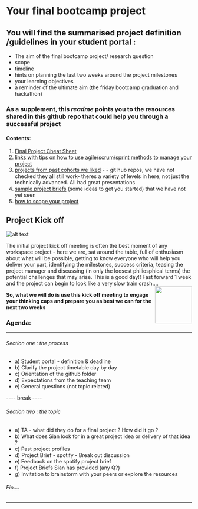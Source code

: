 # Your final bootcamp project 

## You will find the summarised project definition /guidelines in your student portal : 

+ The aim of the final bootcamp project/ research question
+ scope 
+ timeline 
+ hints on planning the last two weeks around the project milestones
+ your learning objectives 
+ a reminder of the ultimate aim (the friday bootcamp graduation and hackathon)

### As a supplement, this ***readme*** points you to the resources shared in this github repo that could help you through a successful project

#### Contents:

1) [Final Project Cheat Sheet](https://github.com/student-IH-labs-and-stuff/BCNDATA1021/blob/main/Projects/final_project/final_project_cheatsheet/final_project_cheat_sheet.md)
2) [links with tips on how to use agile/scrum/sprint methods to manage your project](https://github.com/student-IH-labs-and-stuff/BCNDATA1021/blob/main/Projects/final_project/Agile_method.md)
3) [projects from past cohorts we liked](https://github.com/student-IH-labs-and-stuff/BCNDATA1021/blob/main/Projects/final_project/past_cohort_projects.md) - - git hub repos, we have not checked they all still work- theres a variety of levels in here, not just the technically advanced. All had great presentations
4) [sample project briefs](https://github.com/student-IH-labs-and-stuff/BCNDATA1021/blob/main/Projects/final_project/project_proposals.md) (some ideas to get you started) that we have not yet seen 
5) [how to scope your project](https://github.com/student-IH-labs-and-stuff/BCNDATA1021/blob/main/Projects/final_project/how_to_scope.png) 



## Project Kick off

![alt text](https://github.com/student-IH-labs-and-stuff/BCNDATA1021/blob/main/Projects/final_project/kick-off-meetings.png)

The initial project kick off meeting is often the best moment of any workspace project - here we are, sat around the table, full of enthusiasm about what will be possible, getting to know everyone who will help you deliver your part, identifying the milestones, success criteria, teasing the project manager and discussing (in only the loosest philiosphical terms) the potential challenges that may arise. This is a good day!! Fast forward 1 week and the project can begin to look like a very slow train crash....  
<img align="right" width="100" height="100" src="https://github.com/student-IH-labs-and-stuff/BCNDATA1021/blob/main/Projects/final_project/TTTW_large.jpeg">



**So, what we will do is use this kick off meeting to engage your thinking caps and prepare you as best we can for the next two weeks** 

### Agenda:
-----
###### Section one : the process 

+ a) Student portal - definition & deadline
+ b) Clarify the project timetable day by day
+ c) Orientation of the github folder 
+ d) Expectations from the teaching team 
+ e) General questions (not topic related) 

---- break ---- 

###### Section two : the topic

+ a) TA - what did they do for a final project ? How did it go ?
+ b) What does Sian look for in a great project idea or delivery of that idea ? 
+ c) Past project profiles  
+ d) Project Brief - spotify - Break out discussion 
+ e) Feedback on the spotify project brief 
+ f) Project Briefs Sian has provided (any Q?) 
+ g) Invitation to brainstorm with your peers or explore the resources

###### Fin....

-------------

